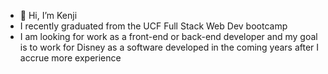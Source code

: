 - 👋 Hi, I’m Kenji
- I recently graduated from the UCF Full Stack Web Dev bootcamp
- I am looking for work as a front-end or back-end developer and my goal is to work for Disney as a software developed in the coming years after I accrue more experience


<!---
N3tRunn3rr/N3tRunn3rr is a ✨ special ✨ repository because its `README.md` (this file) appears on your GitHub profile.
You can click the Preview link to take a look at your changes.
--->
